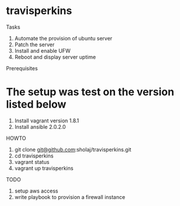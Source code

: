 # travisperkins

Tasks 

1. Automate the provision of ubuntu server
2. Patch the server
3. Install and enable UFW
4. Reboot and display server uptime


Prerequisites 
# The setup was test on the version listed below
1. Install vagrant version 1.8.1
2. Install ansible 2.0.2.0 

HOWTO 

1. git clone git@github.com:sholaj/travisperkins.git
2. cd travisperkins
3. vagrant status
4. vagrant up travisperkins

TODO

1. setup aws access 
2. write playbook to provision a firewall instance



